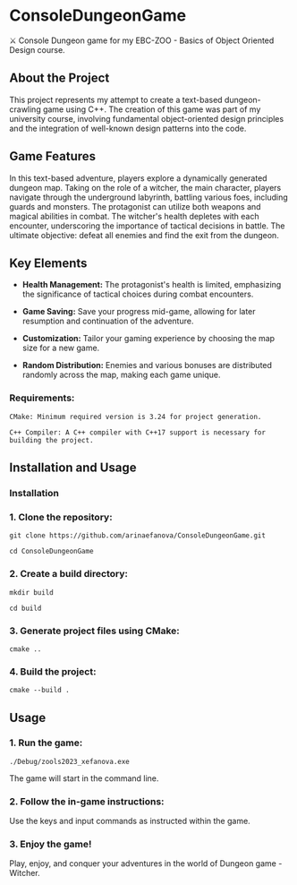 # ConsoleDungeonGame
⚔️ Console Dungeon game for my EBC-ZOO - Basics of Object Oriented Design course.

## About the Project
This project represents my attempt to create a text-based dungeon-crawling game using C++. The creation of this game was part of my university course, 
involving fundamental object-oriented design principles and the integration of well-known design patterns into the code.

## Game Features
In this text-based adventure, players explore a dynamically generated dungeon map. Taking on the role of a witcher, the main character, players navigate through the underground labyrinth, 
battling various foes, including guards and monsters. The protagonist can utilize both weapons and magical abilities in combat. The witcher's health depletes with each encounter, 
underscoring the importance of tactical decisions in battle. The ultimate objective: defeat all enemies and find the exit from the dungeon.

## Key Elements

- **Health Management:** The protagonist's health is limited, emphasizing the significance of tactical choices during combat encounters.

- **Game Saving:** Save your progress mid-game, allowing for later resumption and continuation of the adventure.

- **Customization:** Tailor your gaming experience by choosing the map size for a new game.

- **Random Distribution:** Enemies and various bonuses are distributed randomly across the map, making each game unique.

### Requirements:
```
CMake: Minimum required version is 3.24 for project generation.
```
```
C++ Compiler: A C++ compiler with C++17 support is necessary for building the project.
```
## Installation and Usage

### Installation
### 1. Clone the repository:
```
git clone https://github.com/arinaefanova/ConsoleDungeonGame.git
```
```
cd ConsoleDungeonGame
````
### 2. Create a build directory:
````
mkdir build
````
````
cd build
````
### 3. Generate project files using CMake:
```
cmake ..
```
### 4. Build the project:
```
cmake --build .
```
   

## Usage
### 1. Run the game:
```
./Debug/zools2023_xefanova.exe
```
The game will start in the command line.

### 2. Follow the in-game instructions:
Use the keys and input commands as instructed within the game.

### 3. Enjoy the game!
Play, enjoy, and conquer your adventures in the world of Dungeon game - Witcher.

